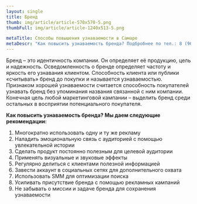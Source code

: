 ```yaml
---
layout: single
title: Бренд
thumb: img/article/article-570x570-5.png
thumbFull: img/article/article-1240x513-5.png

metaTitle: Способы повышения узнаваемости в Самаре
metaDescr: "Как повысить узнаваемость бренда? Подбробнее по тел.: 8 (960) 821-02-05"
---
```


<p>Бренд – это идентичность компании. Он определяет её продукцию, цель и надежность. Осведомленность о бренде определяет частоту и яркость его узнавания клиентом. Способность клиента или публики «считывать» бренд до покупки и называется узнаваемостью. Признаком хорошей узнаваемости считается способность покупателей узнавать бренд без упоминания названия связанной с ним компании. Конечная цель любой маркетинговой кампании – выделить бренд среди остальных в восприятии потенциального покупателя.</p>
<p><b>Как повысить узнаваемость бренда? Мы даем следующие рекомендации:</b></p>
<ol>
	<li>Многократно использовать одну и ту же рекламу </li>
	<li>Наладить эмоциональную связь с аудиторией с помощью увлекательной истории</li>
	<li>Сделать продукт постоянно полезным для целевой аудитории</li>
	<li>Применять визуальные и звуковые эффекты</li>
	<li>Регулярно делиться с клиентами полезной информацией</li>
	<li>Завести аккаунт в социальных сетях для дополнительного охвата</li>
	<li>Использовать SMM для оптимизации поиска</li>
	<li>Усиливать присутствие бренда с помощью рекламных кампаний</li>
	<li>Не забывать о миссии и задаче бренда для сохранения узнаваемости</li>
</ol>  